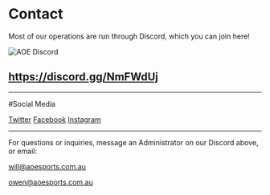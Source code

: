 # Contact

Most of our operations are run through Discord, which you can join here! 


![AOE Discord](https://i.imgur.com/T4R0dSP.png)
## https://discord.gg/NmFWdUj

* * *

#Social Media

[Twitter](https://twitter.com/aoesports)
[Facebook](https://facebook.com/aoesports1)
[Instagram](https://instagram.com/aoesports)

* * *

For questions or inquiries, message an Administrator on our Discord above, or email:

will@aoesports.com.au

owen@aoesports.com.au
